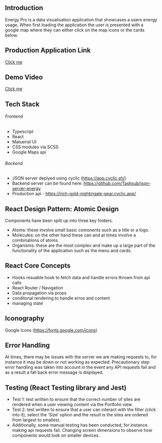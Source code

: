 ## Introduction

Energy Pro is a data visualisation application that showcases a users energy usage. When first loading the application the user is presented with a google map where they can either click on the map icons or the cards below. 

## Production Application Link 
[Click me](https://energyusage.netlify.app/)

## Demo Video
[Click me](https://drive.google.com/file/d/1cwIIvosciKsXHNcEgH6SrxxIaVKp6rOt/view?usp=share_link)

## Tech Stack

###### Frontend 
- Typescript
- React
- Matuerial UI 
- CSS modules via SCSS
- Google Maps api

###### Backend 
- JSON server deplyed using cyclic (https://app.cyclic.sh/)
- Backend server can be found here: https://github.com/Tashsub/json-server-energy
- Production api -  https://rich-gold-nightingale-gear.cyclic.app/

## React Design Pattern: Atomic Design

Components have been split up into three key folders. 

- Atoms: these involve small basic comonents such as a title or a logo. 
- Molecules: on the other hand these can and at times involve a combinations of atoms. 
- Organisms: these are the most complex and make up a large part of the functionality of the application such as the menu and cards. 

## React Core Concepts
- Hooks resuable hook to fetch data and handle errors thrown from api calls
- React Router / Navigation
- Data propagation via props 
- conditonal rendering to handle erros and content
- managing state

## Iconography
Google Icons (https://fonts.google.com/icons)


## Error Handling 

At times, there may be issues with the server we are making requests to, for instance it may be down or not
working as expected. Precautionary step error handling was taken into account in the event any API requests fail
and as a result a fall back error message is displayed.


## Testing (React Testing library and Jest)

- Test 1: test written to ensure that the correct number of sites are rendered when a user viewing content via
the Portfolio view.
- Test 2: test written to ensure that a user can interact with the filter (click into it), select the ‘Size’ option and
the result is the sites are ordered from largest to smallest.
- Additionally, some manual testing has been conducted, for instance making api requests fail. Changing
screen dimensions to observe how components would look on smaller devices.

